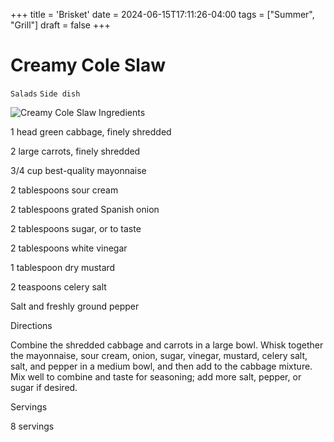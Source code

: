 +++
title = 'Brisket'
date = 2024-06-15T17:11:26-04:00
tags = ["Summer", "Grill"]
draft = false
+++
# Creamy Cole Slaw

`Salads` `Side dish`

 ![Creamy Cole Slaw](http://img.foodnetwork.com/FOOD/2004/04/13/gl1b11_creamy_cole_slaw_med.jpg)   Ingredients  

  1 head green cabbage, finely shredded

2 large carrots, finely shredded

3/4 cup best-quality mayonnaise

2 tablespoons sour cream

2 tablespoons grated Spanish onion

2 tablespoons sugar, or to taste

2 tablespoons white vinegar

1 tablespoon dry mustard

2 teaspoons celery salt

Salt and freshly ground pepper

  

   Directions  

  Combine the shredded cabbage and carrots in a large bowl. Whisk together the mayonnaise, sour cream, onion, sugar, vinegar, mustard, celery salt, salt, and pepper in a medium bowl, and then add to the cabbage mixture. Mix well to combine and taste for seasoning; add more salt, pepper, or sugar if desired.  

   Servings  

  8 servings  

 
